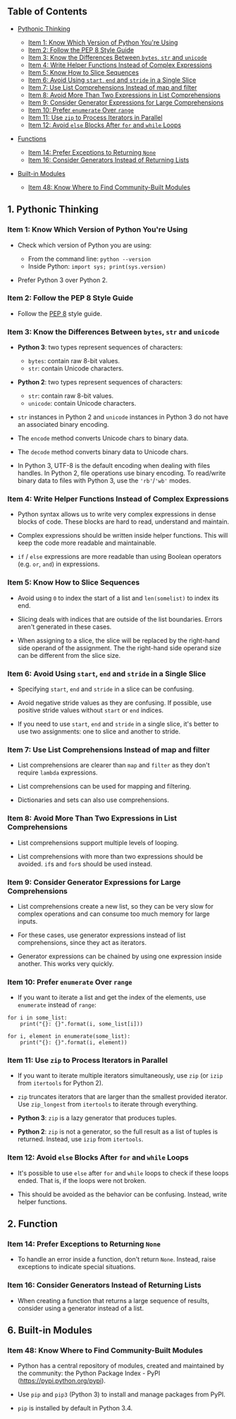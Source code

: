 ## Table of Contents

* [Pythonic Thinking](#1-pythonic-thinking)
  - [Item 1: Know Which Version of Python You're Using](#item-1-know-which-version-of-python-youre-using)
  - [Item 2: Follow the PEP 8 Style Guide](#item-2-follow-the-pep-8-style-guide)
  - [Item 3: Know the Differences Between `bytes`, `str` and `unicode`](#item-3-know-the-differences-between-bytes-str-and-unicode)
  - [Item 4: Write Helper Functions Instead of Complex Expressions](#item-4-write-helper-functions-instead-of-complex-expressions)
  - [Item 5: Know How to Slice Sequences](#item-5-know-how-to-slice-sequences)
  - [Item 6: Avoid Using `start`, `end` and `stride` in a Single Slice](#item-6-avoid-using-start-end-and-stride-in-a-single-slice)
  - [Item 7: Use List Comprehensions Instead of map and filter](#item-7-use-list-comprehensions-instead-of-map-and-filter)
  - [Item 8: Avoid More Than Two Expressions in List Comprehensions](#item-8-avoid-more-than-two-expressions-in-list-comprehensions)
  - [Item 9: Consider Generator Expressions for Large Comprehensions](#item-9-consider-generator-expressions-for-large-comprehensions)
  - [Item 10: Prefer `enumerate` Over `range`](#item-10-prefer-enumerate-over-range)
  - [Item 11: Use `zip` to Process Iterators in Parallel](#item-11-use-zip-to-process-iterators-in-parallel)
  - [Item 12: Avoid `else` Blocks After `for` and `while` Loops](#item-12-avoid-else-blocks-after-for-and-while-loops)
* [Functions](#2-functions)

  - [Item 14: Prefer Exceptions to Returning `None`](#item-14-prefer-exceptions-to-returning-none)
  - [Item 16: Consider Generators Instead of Returning Lists](#item-16-consider-generators-instead-of-returning-lists)
  
* [Built-in Modules](#6-built-in-modules)
  - [Item 48: Know Where to Find Community-Built Modules](#item-48-know-where-to-find-community-built-modules)


## 1. Pythonic Thinking

### Item 1: Know Which Version of Python You're Using

* Check which version of Python you are using:

  - From the command line: `python --version`
  - Inside Python: `import sys; print(sys.version)`

* Prefer Python 3 over Python 2.


### Item 2: Follow the PEP 8 Style Guide

* Follow the [PEP 8](https://www.python.org/dev/peps/pep-0008/) style guide.


### Item 3: Know the Differences Between `bytes`, `str` and `unicode`

* **Python 3**: two types represent sequences of characters:
  - `bytes`: contain raw 8-bit values.
  - `str`: contain Unicode characters.

* **Python 2**: two types represent sequences of characters:
  - `str`: contain raw 8-bit values.
  - `unicode`: contain Unicode characters.
  
* `str` instances in Python 2 and `unicode` instances in Python 3 do not have an associated binary encoding.

* The `encode` method converts Unicode chars to binary data.

* The `decode` method converts binary data to Unicode chars.

* In Python 3, UTF-8 is the default encoding when dealing with files handles. In Python 2, file operations use binary encoding. To read/write binary data to files with Python 3, use the `'rb'`/`'wb'` modes.


### Item 4: Write Helper Functions Instead of Complex Expressions

* Python syntax allows us to write very complex expressions in dense blocks of code. These blocks are hard to read, understand and maintain.

* Complex expressions should be written inside helper functions. This will keep the code more readable and maintainable.

* `if` / `else` expressions are more readable than using Boolean operators (e.g. `or`, `and`) in expressions.


### Item 5: Know How to Slice Sequences

* Avoid using `0` to index the start of a list and `len(somelist)` to index its end.

* Slicing deals with indices that are outside of the list boundaries. Errors aren't generated in these cases.

* When assigning to a slice, the slice will be replaced by the right-hand side operand of the assignment. The the right-hand side operand size can be different from the slice size.


### Item 6: Avoid Using `start`, `end` and `stride` in a Single Slice

* Specifying `start`, `end` and `stride` in a slice can be confusing.

* Avoid negative stride values as they are confusing. If possible, use positive stride values without `start` or `end` indices.

* If you need to use `start`, `end` and `stride` in a single slice, it's better to use two assignments: one to slice and another to stride.


### Item 7: Use List Comprehensions Instead of map and filter

* List comprehensions are clearer than `map` and `filter` as they don't require `lambda` expressions.

* List comprehensions can be used for mapping and filtering.

* Dictionaries and sets can also use comprehensions.


### Item 8: Avoid More Than Two Expressions in List Comprehensions

* List comprehensions support multiple levels of looping.

* List comprehensions with more than two expressions should be avoided. `if`s and `for`s should be used instead.


### Item 9: Consider Generator Expressions for Large Comprehensions

* List comprehensions create a new list, so they can be very slow for complex operations and can consume too much memory for large inputs.

* For these cases, use generator expressions instead of list comprehensions, since they act as iterators.

*  Generator expressions can be chained by using one expression inside another. This works very quickly.


### Item 10: Prefer `enumerate` Over `range`

* If you want to iterate a list and get the index of the elements, use `enumerate` instead of `range`:

```
for i in some_list:
    print("{}: {}".format(i, some_list[i]))
```
```
for i, element in enumerate(some_list):
    print("{}: {}".format(i, element))
```


### Item 11: Use `zip` to Process Iterators in Parallel

* If you want to iterate multiple iterators simultaneously, use `zip` (or `izip` from `itertools` for Python 2).

* `zip` truncates iterators that are larger than the smallest provided iterator. Use `zip_longest` from `itertools` to iterate through everything.

* **Python 3**: `zip` is a lazy generator that produces tuples.

* **Python 2**: `zip` is not a generator, so the full result as a list of tuples is returned. Instead, use `izip` from `itertools`.


### Item 12: Avoid `else` Blocks After `for` and `while` Loops

* It's possible to use `else` after `for` and `while` loops to check if these loops ended. That is, if the loops were not broken.

* This should be avoided as the behavior can be confusing. Instead, write helper functions.

## 2. Function


### Item 14: Prefer Exceptions to Returning `None`

* To handle an error inside a function, don't return `None`. Instead, raise exceptions to indicate special situations.


### Item 16: Consider Generators Instead of Returning Lists

* When creating a function that returns a large sequence of results, consider using a generator instead of a list.


## 6. Built-in Modules

### Item 48: Know Where to Find Community-Built Modules

* Python has a central repository of modules, created and maintained by the community: the Python Package Index - PyPI (https://pypi.python.org/pypi).

* Use `pip` and `pip3` (Python 3) to install and manage packages from PyPI.

* `pip` is installed by default in Python 3.4.
